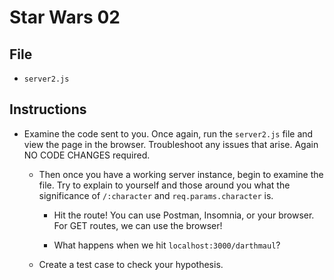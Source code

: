 # Star Wars 02

## File

* `server2.js`

## Instructions

* Examine the code sent to you. Once again, run the `server2.js` file and view the page in the browser. Troubleshoot any issues that arise. Again NO CODE CHANGES required.

  * Then once you have a working server instance, begin to examine the file. Try to explain to yourself and those around you what the significance of `/:character` and `req.params.character` is.

    * Hit the route! You can use Postman, Insomnia, or your browser. For GET routes, we can use the browser!

    * What happens when we hit `localhost:3000/darthmaul`?

  * Create a test case to check your hypothesis.
